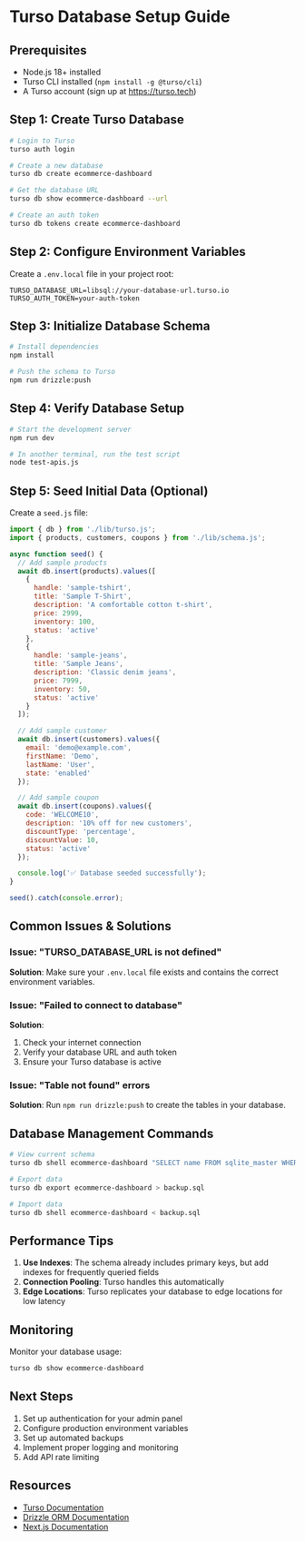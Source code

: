 # Turso Database Setup Guide

## Prerequisites
- Node.js 18+ installed
- Turso CLI installed (`npm install -g @turso/cli`)
- A Turso account (sign up at https://turso.tech)

## Step 1: Create Turso Database

```bash
# Login to Turso
turso auth login

# Create a new database
turso db create ecommerce-dashboard

# Get the database URL
turso db show ecommerce-dashboard --url

# Create an auth token
turso db tokens create ecommerce-dashboard
```

## Step 2: Configure Environment Variables

Create a `.env.local` file in your project root:

```env
TURSO_DATABASE_URL=libsql://your-database-url.turso.io
TURSO_AUTH_TOKEN=your-auth-token
```

## Step 3: Initialize Database Schema

```bash
# Install dependencies
npm install

# Push the schema to Turso
npm run drizzle:push
```

## Step 4: Verify Database Setup

```bash
# Start the development server
npm run dev

# In another terminal, run the test script
node test-apis.js
```

## Step 5: Seed Initial Data (Optional)

Create a `seed.js` file:

```javascript
import { db } from './lib/turso.js';
import { products, customers, coupons } from './lib/schema.js';

async function seed() {
  // Add sample products
  await db.insert(products).values([
    {
      handle: 'sample-tshirt',
      title: 'Sample T-Shirt',
      description: 'A comfortable cotton t-shirt',
      price: 2999,
      inventory: 100,
      status: 'active'
    },
    {
      handle: 'sample-jeans',
      title: 'Sample Jeans',
      description: 'Classic denim jeans',
      price: 7999,
      inventory: 50,
      status: 'active'
    }
  ]);

  // Add sample customer
  await db.insert(customers).values({
    email: 'demo@example.com',
    firstName: 'Demo',
    lastName: 'User',
    state: 'enabled'
  });

  // Add sample coupon
  await db.insert(coupons).values({
    code: 'WELCOME10',
    description: '10% off for new customers',
    discountType: 'percentage',
    discountValue: 10,
    status: 'active'
  });

  console.log('✅ Database seeded successfully');
}

seed().catch(console.error);
```

## Common Issues & Solutions

### Issue: "TURSO_DATABASE_URL is not defined"
**Solution**: Make sure your `.env.local` file exists and contains the correct environment variables.

### Issue: "Failed to connect to database"
**Solution**: 
1. Check your internet connection
2. Verify your database URL and auth token
3. Ensure your Turso database is active

### Issue: "Table not found" errors
**Solution**: Run `npm run drizzle:push` to create the tables in your database.

## Database Management Commands

```bash
# View current schema
turso db shell ecommerce-dashboard "SELECT name FROM sqlite_master WHERE type='table';"

# Export data
turso db export ecommerce-dashboard > backup.sql

# Import data
turso db shell ecommerce-dashboard < backup.sql
```

## Performance Tips

1. **Use Indexes**: The schema already includes primary keys, but add indexes for frequently queried fields
2. **Connection Pooling**: Turso handles this automatically
3. **Edge Locations**: Turso replicates your database to edge locations for low latency

## Monitoring

Monitor your database usage:
```bash
turso db show ecommerce-dashboard
```

## Next Steps

1. Set up authentication for your admin panel
2. Configure production environment variables
3. Set up automated backups
4. Implement proper logging and monitoring
5. Add API rate limiting

## Resources

- [Turso Documentation](https://docs.turso.tech)
- [Drizzle ORM Documentation](https://orm.drizzle.team)
- [Next.js Documentation](https://nextjs.org/docs)
